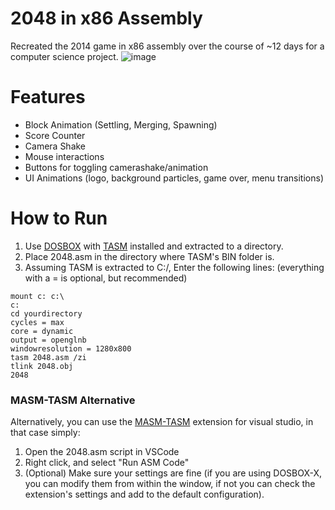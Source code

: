 # 2048 in x86 Assembly
Recreated the 2014 game in x86 assembly over the course of ~12 days for a computer science project.
![image](https://github.com/LooserRIP/assembly2048/assets/46068464/25d40dbd-3063-4644-810e-24912e360b6a)

# Features
- Block Animation (Settling, Merging, Spawning)
- Score Counter
- Camera Shake
- Mouse interactions
- Buttons for toggling camerashake/animation
- UI Animations (logo, background particles, game over, menu transitions)


# How to Run
1. Use [DOSBOX](https://www.dosbox.com/download.php?main=1) with [TASM](https://www.abandonwaredos.com/aw-download.php?tit=Turbo+Assembler+%28TASM%29&dlc=Zy9UQVNNLnppcA==&rem=5&gid=3586&zdi=NDUyMg==) installed and extracted to a directory.
2. Place 2048.asm in the directory where TASM's BIN folder is.
3. Assuming TASM is extracted to C:/, Enter the following lines: (everything with a = is optional, but recommended)
```
mount c: c:\
c:
cd yourdirectory
cycles = max
core = dynamic
output = openglnb
windowresolution = 1280x800
tasm 2048.asm /zi
tlink 2048.obj
2048
```

### MASM-TASM Alternative
Alternatively, you can use the [MASM-TASM](https://marketplace.visualstudio.com/items?itemName=xsro.masm-tasm) extension for visual studio,
in that case simply:
1. Open the 2048.asm script in VSCode
2. Right click, and select "Run ASM Code"
3. (Optional) Make sure your settings are fine (if you are using DOSBOX-X, you can modify them from within the window, if not you can check the extension's settings and add to the default configuration).
